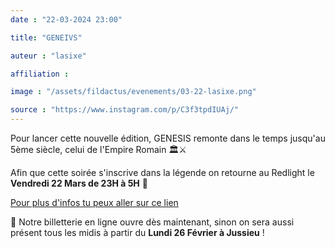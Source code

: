```yaml
---
date : "22-03-2024 23:00"

title: "GENEIVS"

auteur : "lasixe" 

affiliation : 

image : "/assets/fildactus/evenements/03-22-lasixe.png"

source : "https://www.instagram.com/p/C3f3tpdIUAj/"
---
```


Pour lancer cette nouvelle édition, GENESIS remonte dans le temps jusqu'au 5ème siècle, celui de l'Empire Romain 🏛⚔️

Afin que cette soirée s'inscrive dans la légende on retourne au Redlight le __Vendredi 22 Mars de 23H à 5H__ 💫

[Pour plus d'infos tu peux aller sur ce lien](https://www.helloasso.com/associations/la-sixe-bde-jussieu/evenements/genesis)

🎫 Notre billetterie en ligne ouvre dès maintenant, sinon on sera aussi présent tous les midis à partir du __Lundi 26 Février à Jussieu__ !
